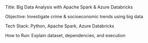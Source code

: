 Title: Big Data Analysis with Apache Spark & Azure Databricks

Objective: Investigate crime & socioeconomic trends using big data

Tech Stack: Python, Apache Spark, Azure Databricks

How to Run: Explain dataset, dependencies, and execution
